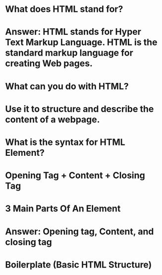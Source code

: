 # What does HTML stand for? 
# Answer: HTML stands for Hyper Text Markup Language. HTML is the standard markup language for creating Web pages.
# What can you do with HTML? 
# Use it to structure and describe the content of a webpage. 
# What is the syntax for HTML Element? 
# Opening Tag + Content + Closing Tag


# 3 Main Parts Of An Element 
# Answer: Opening tag, Content, and closing tag
# Boilerplate (Basic HTML Structure) 
<!DOCTYPE html>
<html lang="en">
 <head>
 <meta>
 <title>The Essence of Peace<title>
 </head>
 <body>
 <h1>Welcome to eternal Peace</h1>
 <p>This is where you will gain a mental escape from the negativity of the world</p>
 </body>
</html>
 
# Know how to create boilerplate by ourselves 
# Type in the element/conteny for your boilerplate into your first line of code for your html


# Know what nesting is and know how to indent
# Answer: Nesting is when an elemnet is placed inside of another element
# Understand the family relationship of elements
# Parent, Child, Siblings, Ancestor, Descendants
# Know what comments are and how to comment in HTMLKnow what HTML Attributes are and how to utilize them
# Know how to utilize “Text Elements” 
# Headings, Paragraphs and Hyperlinks (anchors)
# Know how to point hyperlinks to internal and external pages
# Know how to utilize “List Elements” 
# Know how to utilize “Media Elements”
# Know how to utilize images
# Know how to access local images and utilize file paths
# Know how to utilize “Layout Elements”
# Header, Nav, Main, Section, Article, Footer
# Be familiar with additional elements such as:
# Em, Strong, Div (Generic Block Container), Span (Generic Inline Container)
# Understand the semantics of HTML
# Knowing that you accomplish the same thing with many types of elements but being able to distinguish when to use certain elements and when not
# Know how to use resources like MDN and W3Schools to support learning experience

